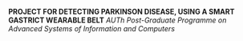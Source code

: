 **PROJECT FOR DETECTING PARKINSON DISEASE, USING A SMART GASTRICT WEARABLE BELT**
*AUTh Post-Graduate Programme on Advanced Systems of Information and Computers*
